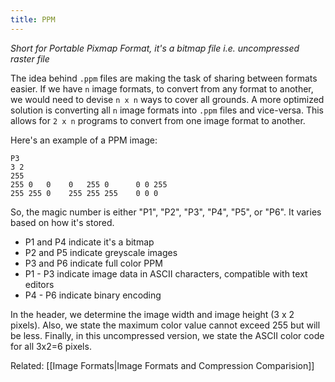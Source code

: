 ```yaml
---
title: PPM
---
```

*Short for Portable Pixmap Format, it's a bitmap file i.e. uncompressed raster file* 

The idea behind `.ppm` files are making the task of sharing between formats easier. If we have `n` image formats, to convert from any format to another, we would need to devise `n x n` ways to cover all grounds. A more optimized solution is converting all `n` image formats into `.ppm` files and vice-versa. This allows for `2 x n` programs to convert from one image format to another.

Here's an example of a PPM image:
```
P3
3 2
255
255 0   0    0   255 0      0 0 255
255 255 0    255 255 255    0 0 0
```

So, the magic number is either "P1", "P2", "P3", "P4", "P5", or "P6". It varies based on how it's stored.
- P1 and P4 indicate it's a bitmap
- P2 and P5 indicate greyscale images
- P3 and P6 indicate full color PPM
- P1 - P3 indicate image data in ASCII characters, compatible with text editors
- P4 - P6 indicate binary encoding

In the header, we determine the image width and image height (3 x 2 pixels). Also, we state the maximum color value cannot exceed 255 but will be less. Finally, in this uncompressed version, we state the ASCII color code for all 3x2=6 pixels. 

Related: [[Image Formats|Image Formats and Compression Comparision]]
